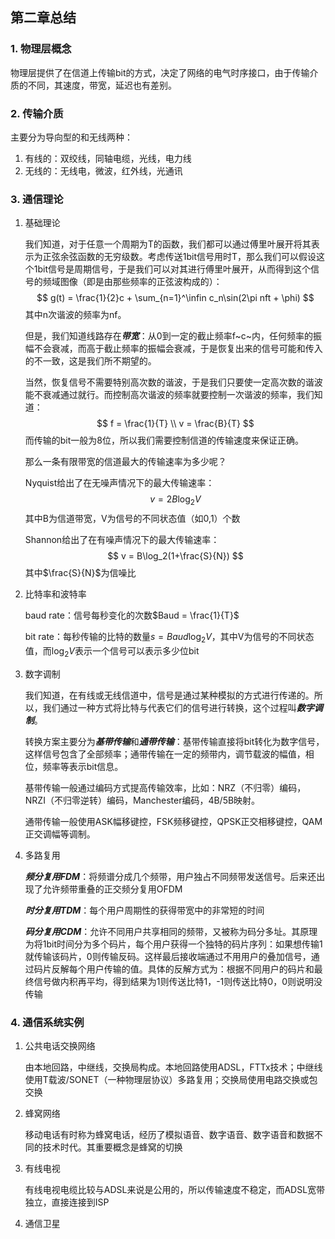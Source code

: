 ## 第二章总结

### 1. 物理层概念

​	物理层提供了在信道上传输bit的方式，决定了网络的电气时序接口，由于传输介质的不同，其速度，带宽，延迟也有差别。

### 2. 传输介质

主要分为导向型的和无线两种：

1. 有线的：双绞线，同轴电缆，光线，电力线
2. 无线的：无线电，微波，红外线，光通讯

### 3. 通信理论

1. 基础理论

   我们知道，对于任意一个周期为T的函数，我们都可以通过傅里叶展开将其表示为正弦余弦函数的无穷级数。考虑传送1bit信号用时T，那么我们可以假设这个1bit信号是周期信号，于是我们可以对其进行傅里叶展开，从而得到这个信号的频域图像（即是由那些频率的正弦波构成的）：
   $$
   g(t) = \frac{1}{2}c + \sum_{n=1}^\infin c_n\sin(2\pi nft + \phi)
   $$
   其中n次谐波的频率为nf。

   但是，我们知道线路存在***带宽***：从0到一定的截止频率f~c~内，任何频率的振幅不会衰减，而高于截止频率的振幅会衰减，于是恢复出来的信号可能和传入的不一致，这是我们所不期望的。

   当然，恢复信号不需要特别高次数的谐波，于是我们只要使一定高次数的谐波能不衰减通过就行。而控制高次谐波的频率就要控制一次谐波的频率，我们知道：
   $$
   f = \frac{1}{T} \\
   v = \frac{B}{T}
   $$
   而传输的bit一般为8位，所以我们需要控制信道的传输速度来保证正确。

   那么一条有限带宽的信道最大的传输速率为多少呢？

   Nyquist给出了在无噪声情况下的最大传输速率：
   $$
   v = 2B\log_2V
   $$
   其中B为信道带宽，V为信号的不同状态值（如0,1）个数

   Shannon给出了在有噪声情况下的最大传输速率：
   $$
   v = B\log_2(1+\frac{S}{N})
   $$
   其中$\frac{S}{N}$为信噪比

2. 比特率和波特率

   baud rate：信号每秒变化的次数$Baud = \frac{1}{T}$

   bit rate：每秒传输的比特的数量$s = Baud \log_2V$，其中V为信号的不同状态值，而$\log_2 V$表示一个信号可以表示多少位bit

3. 数字调制

   我们知道，在有线或无线信道中，信号是通过某种模拟的方式进行传递的。所以，我们通过一种方式将比特与代表它们的信号进行转换，这个过程叫***数字调制***。

   转换方案主要分为***基带传输***和***通带传输***：基带传输直接将bit转化为数字信号，这样信号包含了全部频率；通带传输在一定的频带内，调节载波的幅值，相位，频率等表示bit信息。

   基带传输一般通过编码方式提高传输效率，比如：NRZ（不归零）编码，NRZI（不归零逆转）编码，Manchester编码，4B/5B映射。

   通带传输一般使用ASK幅移键控，FSK频移键控，QPSK正交相移键控，QAM正交调幅等调制。

4. 多路复用

   ***频分复用FDM***：将频谱分成几个频带，用户独占不同频带发送信号。后来还出现了允许频带重叠的正交频分复用OFDM

   ***时分复用TDM***：每个用户周期性的获得带宽中的非常短的时间

   ***码分复用CDM***：允许不同用户共享相同的频带，又被称为码分多址。其原理为将1bit时间分为多个码片，每个用户获得一个独特的码片序列：如果想传输1就传输该码片，0则传输反码。这样最后接收端通过不用用户的叠加信号，通过码片反解每个用户传输的值。具体的反解方式为：根据不同用户的码片和最终信号做内积再平均，得到结果为1则传送比特1，-1则传送比特0，0则说明没传输

### 4. 通信系统实例

 1. 公共电话交换网络

    由本地回路，中继线，交换局构成。本地回路使用ADSL，FTTx技术；中继线使用T载波/SONET（一种物理层协议）多路复用；交换局使用电路交换或包交换

 2. 蜂窝网络

    移动电话有时称为蜂窝电话，经历了模拟语音、数字语音、数字语音和数据不同的技术时代。其重要概念是蜂窝的切换

 3. 有线电视

    有线电视电缆比较与ADSL来说是公用的，所以传输速度不稳定，而ADSL宽带独立，直接连接到ISP

 4. 通信卫星

